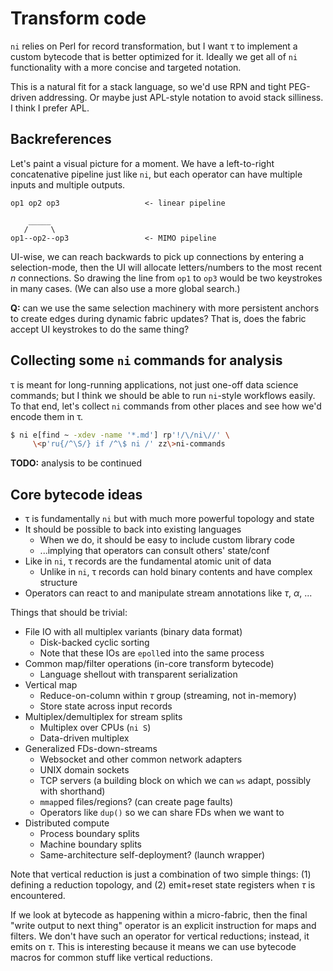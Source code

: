 # Transform code
`ni` relies on Perl for record transformation, but I want τ to implement a custom bytecode that is better optimized for it. Ideally we get all of `ni` functionality with a more concise and targeted notation.

This is a natural fit for a stack language, so we'd use RPN and tight PEG-driven addressing. Or maybe just APL-style notation to avoid stack silliness. I think I prefer APL.


## Backreferences
Let's paint a visual picture for a moment. We have a left-to-right concatenative pipeline just like `ni`, but each operator can have multiple inputs and multiple outputs.

```
op1 op2 op3                   <- linear pipeline

    _____
   /     \
op1--op2--op3                 <- MIMO pipeline
```

UI-wise, we can reach backwards to pick up connections by entering a selection-mode, then the UI will allocate letters/numbers to the most recent _n_ connections. So drawing the line from `op1` to `op3` would be two keystrokes in many cases. (We can also use a more global search.)

**Q:** can we use the same selection machinery with more persistent anchors to create edges during dynamic fabric updates? That is, does the fabric accept UI keystrokes to do the same thing?


## Collecting some `ni` commands for analysis
τ is meant for long-running applications, not just one-off data science commands; but I think we should be able to run `ni`-style workflows easily. To that end, let's collect `ni` commands from other places and see how we'd encode them in τ.

```sh
$ ni e[find ~ -xdev -name '*.md'] rp'!/\/ni\//' \
     \<p'ru{/^\S/} if /^\$ ni /' zz\>ni-commands
```

**TODO:** analysis to be continued


## Core bytecode ideas
+ τ is fundamentally `ni` but with much more powerful topology and state
+ It should be possible to back into existing languages
  + When we do, it should be easy to include custom library code
  + ...implying that operators can consult others' state/conf
+ Like in `ni`, τ records are the fundamental atomic unit of data
  + Unlike in `ni`, τ records can hold binary contents and have complex structure
+ Operators can react to and manipulate stream annotations like _τ_, _α_, ...

Things that should be trivial:

+ File IO with all multiplex variants (binary data format)
  + Disk-backed cyclic sorting
  + Note that these IOs are `epoll`ed into the same process
+ Common map/filter operations (in-core transform bytecode)
  + Language shellout with transparent serialization
+ Vertical map
  + Reduce-on-column within _τ_ group (streaming, not in-memory)
  + Store state across input records
+ Multiplex/demultiplex for stream splits
  + Multiplex over CPUs (`ni S`)
  + Data-driven multiplex
+ Generalized FDs-down-streams
  + Websocket and other common network adapters
  + UNIX domain sockets
  + TCP servers (a building block on which we can `ws` adapt, possibly with shorthand)
  + `mmap`ped files/regions? (can create page faults)
  + Operators like `dup()` so we can share FDs when we want to
+ Distributed compute
  + Process boundary splits
  + Machine boundary splits
  + Same-architecture self-deployment? (launch wrapper)

Note that vertical reduction is just a combination of two simple things: (1) defining a reduction topology, and (2) emit+reset state registers when _τ_ is encountered.

If we look at bytecode as happening within a micro-fabric, then the final "write output to next thing" operator is an explicit instruction for maps and filters. We don't have such an operator for vertical reductions; instead, it emits on _τ_. This is interesting because it means we can use bytecode macros for common stuff like vertical reductions.
